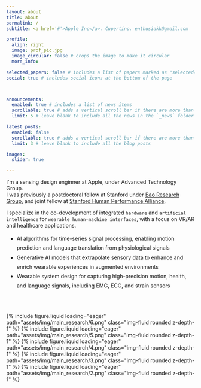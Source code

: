 ```yaml
---
layout: about
title: about
permalink: /
subtitle: <a href='#'>Apple Inc</a>. Cupertino. enthusiakk@gmail.com

profile:
  align: right
  image: prof_pic.jpg
  image_circular: false # crops the image to make it circular
  more_info: 

selected_papers: false # includes a list of papers marked as "selected={true}"
social: true # includes social icons at the bottom of the page



announcements:
  enabled: true # includes a list of news items
  scrollable: true # adds a vertical scroll bar if there are more than 3 news items
  limit: 5 # leave blank to include all the news in the `_news` folder

latest_posts:
  enabled: false
  scrollable: true # adds a vertical scroll bar if there are more than 3 new posts items
  limit: 3 # leave blank to include all the blog posts

images:
  slider: true

---
```


I'm a sensing design enginner at Apple, under Advanced Technology Group. <br>
I was previously a postdoctoral fellow at Stanford under [Bao Research Group](https://baogroup.stanford.edu), and joint fellow at [Stanford Human Performance Alliance](https://humanperformance.stanford.edu). 

I specialize in the co-development of integrated `hardware` and `artificial intelligence` for `wearable human-machine interfaces`, with a focus on VR/AR and healthcare applications.


<ul style="line-height: 1.8; padding-left: 2em;">
  <li>AI algorithms for time-series signal processing, enabling motion prediction and language translation from physiological signals</li>
  <li>Generative AI models that extrapolate sensory data to enhance and enrich wearable experiences in augmented environments</li>
  <li>Wearable system design for capturing high-precision motion, health, and language signals, including EMG, ECG, and strain sensors</li>
</ul>


<!-- >
Write your biography here. This is first page Tell the world about yourself. Link to your favorite [subreddit](http://reddit.com). You can put a picture in, too. The code is already in, just name your picture `prof_pic.jpg` and put it in the `img/` folder.

Put your address / P.O. box / other info right below your picture. You can also disable any of these elements by editing `profile` property of the YAML header of your `_pages/about.md`. Edit `_bibliography/papers.bib` and Jekyll will render your [publications page](/al-folio/publications/) automatically.

Link to your social media connections, too. This theme is set up to use [Font Awesome icons](https://fontawesome.com/) and [Academicons](https://jpswalsh.github.io/academicons/), like the ones below. Add your Facebook, Twitter, LinkedIn, Google Scholar, or just disable all of them.
-->

<div style="margin-top: 60px;"></div>

<swiper-container style="height: 430px;" autoplay-delay="3500" keyboard="true" navigation="true" pagination="true" pagination-clickable="true" pagination-dynamic-bullets="true" rewind="true" loop="true" autoplay-disable-on-interaction="false">
  <swiper-slide>{% include figure.liquid loading="eager" path="assets/img/main_research/6.png" class="img-fluid rounded z-depth-1" %}</swiper-slide>
  <swiper-slide>{% include figure.liquid loading="eager" path="assets/img/main_research/5.png" class="img-fluid rounded z-depth-1" %}</swiper-slide>
  <swiper-slide>{% include figure.liquid loading="eager" path="assets/img/main_research/4.png" class="img-fluid rounded z-depth-1" %}</swiper-slide>
  <swiper-slide>{% include figure.liquid loading="eager" path="assets/img/main_research/3.png" class="img-fluid rounded z-depth-1" %}</swiper-slide>
  <swiper-slide>{% include figure.liquid loading="eager" path="assets/img/main_research/2.png" class="img-fluid rounded z-depth-1" %}</swiper-slide>
  <swiper-autoplay-progress slot="container-end"></swiper-autoplay-progress>
</swiper-container>


